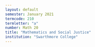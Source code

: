 ```yaml
---
layout: default
semester: January 2021
termcode: 210
termletter: "a"
number: Math 20
title: "Mathematics and Social Justice"
institution: "Swarthmore College"
---
```

